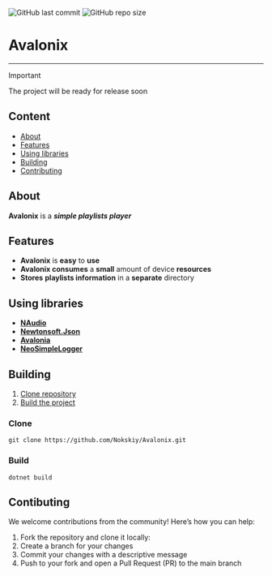 ![GitHub last commit](https://img.shields.io/github/last-commit/Nokskiy/Avalonix)
![GitHub repo size](https://img.shields.io/github/repo-size/Nokskiy/Avalonix)

# **Avalonix**

---

> [!IMPORTANT]
> The project will be ready for release soon

## Content

- [About](#about)
- [Features](#features)
- [Using libraries](#using-libraries)
- [Building](#building)
- [Contributing](#contibuting)

## **About**

**Avalonix** is a _**simple playlists player**_

## **Features**

- **Avalonix** is **​​easy** to **use**
- **Avalonix consumes** a **small** amount of device **resources**
- **Stores** **playlists information** in a **separate** directory

## **Using libraries**

- [**NAudio**](https://github.com/naudio/NAudio?tab=MIT-1-ov-file)
- [**Newtonsoft.Json**](https://github.com/JamesNK/Newtonsoft.Json?tab=MIT-1-ov-file)
- [**Avalonia**](https://github.com/AvaloniaUI/Avalonia?tab=MIT-1-ov-file)
- [**NeoSimpleLogger**](https://github.com/ruzen42/simple-logger)

## **Building**

1. [Clone repository](#clone)
2. [Build the project](#build)

### Clone

`git clone https://github.com/Nokskiy/Avalonix.git`

### Build

`dotnet build`

## **Contibuting**

We welcome contributions from the community! Here’s how you can help:

1. Fork the repository and clone it locally:
2. Create a branch for your changes
3. Commit your changes with a descriptive message
4. Push to your fork and open a Pull Request (PR) to the main branch
